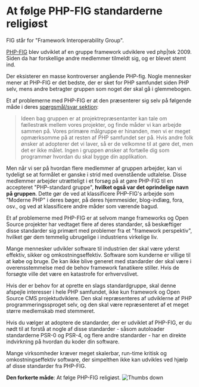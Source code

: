 # At følge PHP-FIG standarderne religiøst #

FIG står for "Framework Interoperability Group".

[PHP-FIG](http://www.php-fig.org/) blev udviklet af en gruppe framework udviklere ved php|tek 2009. Siden da har forskellige andre medlemmer tilmeldt sig, og er blevet stemt ind.

Der eksisterer en masse kontroverser angående PHP-fig. Nogle mennesker mener at PHP-FIG er det bedste, der er sket for PHP samfundet siden PHP selv, mens andre betragter gruppen som noget der skal gå i glemmebogen.

Et af problemerne med PHP-FIG er at den præsenterer sig selv på følgende måde i deres [spørgsmål/svar sektion](http://www.php-fig.org/faqs/):

> Ideen bag gruppen er at projektrepræsentanter kan tale om fællestræk mellem vores projekter, og finde måder vi kan arbejde sammen på. Vores primære målgruppe er hinanden, men vi er meget opmærksomme på at resten af PHP samfundet ser på. Hvis andre folk ønsker at adopterer det vi laver, så er de velkomne til at gøre det, men det er ikke målet. Ingen i gruppen ønsker at fortælle dig som programmør hvordan du skal bygge din applikation.

Men når vi ser på hvordan flere medlemmer af gruppen arbejder, kan vi tydeligt se at formålet er ganske i strid med ovenstående udtalelse. Disse medlemmer arbejder utrætteligt i et forsøg på at gøre PHP-FIG til en accepteret "PHP-standard gruppe", **hvilket også var det oprindelige navn på gruppen**. Dette gør de ved at klassificere PHP-FIG's arbejde som "Moderne PHP" i deres bøger, på deres hjemmesider, blog-indlæg, fora, osv., og ved at klassificere andre måder som værende bagud.

Et af problemerne med PHP-FIG er at selvom mange frameworks og Open Source projekter har vedtaget flere af deres standarder, så beskæftiger disse standarder sig primært med problemer fra et "framework perspektiv", hvilket gør dem temmelig ubrugelige i industriens virkelige liv.

Mange mennesker udvikler software til industrien der skal være yderst effektiv, sikker og omkostningseffektiv. Software som kunderne er villige til at købe og bruge. De kan ikke blive generet med standarder der skal være i overensstemmelse med de behov framework fanatikere stiller. Hvis de forsøgte ville det være en katastrofe for erhvervslivet.

Hvis der er behov for at oprette en slags standardgruppe, skal denne afspejle interesser i hele PHP samfundet, ikke kun framework og Open Source CMS projektudviklere. Den skal repræsenteres af udviklerne af PHP programmeringssproget selv, og den skal være repræsenteret af et meget større medlemskab med stemmeret.

Hvis du vælger at adoptere de standarder, der er udviklet af PHP-FIG, er du nødt til at forstå at nogle af disse standarder - såsom autoloader standarderne PSR-0 og PSR-4, og flere andre standarder - har en direkte indvirkning på hvordan du koder din software.

Mange virksomheder kræver meget skalerbar, run-time kritisk og omkostningseffektiv software, der simpelthen ikke kan udvikles ved hjælp af disse standarder fra PHP-FIG.

**Den forkerte måde**: At følge PHP-FIG religiøst. ![Thumbs down](/img/thumbs-down.png)
